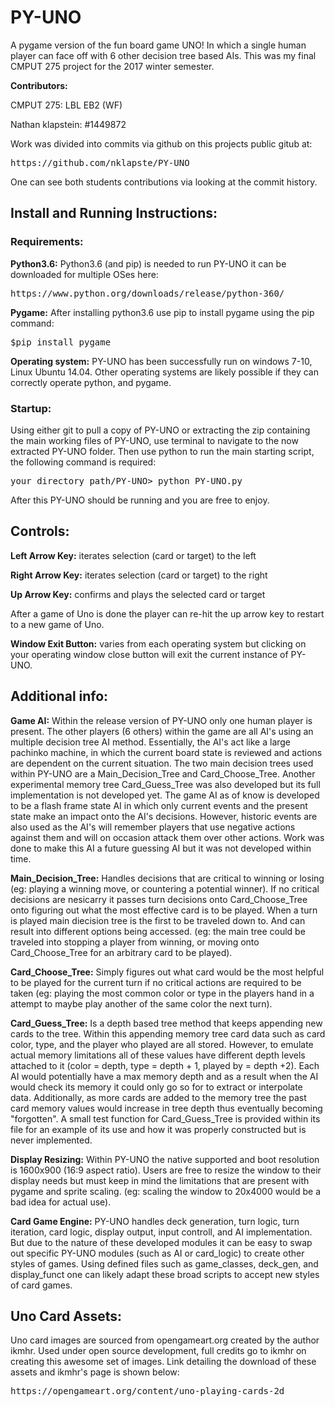 # PY-UNO
A pygame version of the fun board game UNO! In which a single human
player can face off with 6 other decision tree based AIs. This was my final
CMPUT 275 project for the 2017 winter semester.

**Contributors:**

CMPUT 275: LBL EB2 (WF)

Nathan klapstein: #1449872

Work was divided into commits via github on this projects public gitub
at:

<pre>https://github.com/nklapste/PY-UNO</pre>

One can see both students contributions via looking at the commit history.

## Install and Running Instructions:

### Requirements:

**Python3.6:** Python3.6 (and pip) is needed to run PY-UNO it can be downloaded
for multiple OSes here:

<pre>https://www.python.org/downloads/release/python-360/</pre>

**Pygame:** After installing python3.6 use pip to install pygame using the pip
command:

<pre>$pip install pygame</pre>

**Operating system:** PY-UNO has been successfully run on windows 7-10, Linux
Ubuntu 14.04. Other operating systems are likely possible if they can
correctly operate python, and pygame.

### Startup:

Using either git to pull a copy of PY-UNO or extracting the zip containing the
main working files of PY-UNO, use terminal to navigate to the now extracted
PY-UNO folder. Then use python to run the main starting script, the following
command is required:

<pre>your_directory_path/PY-UNO> python PY-UNO.py</pre>

After this PY-UNO should be running and you are free to enjoy.

## Controls:

**Left Arrow Key:**  iterates selection (card or target) to the left

**Right Arrow Key:**  iterates selection (card or target) to the right

**Up Arrow Key:**  confirms and plays the selected card or target

After a game of Uno is done the player can re-hit the up arrow key to restart
to a new game of Uno.

**Window Exit Button:** varies from each operating system but clicking on your
operating window close button will exit the current instance of PY-UNO.

## Additional info:

**Game AI:** Within the release version of PY-UNO only one human player is
present. The other players (6 others) within the game are all AI's using an
multiple decision tree AI method. Essentially, the AI's act like a large
pachinko machine, in which the current board state is reviewed and actions are
dependent on the current situation. The two main decision trees used within
PY-UNO are a Main_Decision_Tree and Card_Choose_Tree. Another experimental
memory tree  Card_Guess_Tree was also developed but its full implementation is
not developed yet. The game AI as of know is developed to be a flash frame state
AI in which only current events and the present state make an impact onto the
AI's decisions. However, historic events are also used as the AI's will remember
players that use negative actions against them and will on occasion attack them
over other actions. Work was done to make this AI a future guessing AI but it
was not developed within time.

**Main_Decision_Tree:** Handles decisions that are critical to winning or losing
(eg: playing a winning move, or countering a potential winner). If no critical
decisions are nesicarry it passes turn decisions onto Card_Choose_Tree onto
figuring out what the most effective card is to be played. When a turn is played
main diecision tree is the first to be traveled down to. And can result into
different options being accessed. (eg: the main tree could be traveled into
stopping a player from winning, or moving onto Card_Choose_Tree for an arbitrary
card to be played).

**Card_Choose_Tree:** Simply figures out what card would be the most helpful to
be played for the current turn if no critical actions are required to be taken
(eg: playing the most common color or type in the players hand in a attempt to
maybe play another of the same color the next turn).

**Card_Guess_Tree:** Is a depth based tree method that keeps appending
new cards to the tree. Within this appending memory tree card data such as
card color, type, and the player who played are all stored. However, to
emulate actual memory limitations all of these values have different depth
levels attached to it (color = depth, type = depth + 1, played by = depth
+2). Each AI would potentially have a max memory depth and as a result when
the AI would check its memory it could only go so for to extract or
interpolate data. Additionally, as more cards are added to the memory tree
the past card memory values would increase in tree depth thus eventually
becoming  "forgotten". A small test function for Card_Guess_Tree is provided within
its file for an example of its use and how it was properly constructed
but is never implemented.

**Display Resizing:** Within PY-UNO the native supported and boot resolution is
1600x900 (16:9 aspect ratio). Users are free to resize the window to their
display needs but must keep in mind the limitations that are present with
pygame and sprite scaling. (eg: scaling the window to 20x4000 would be a bad
idea for actual use).

**Card Game Engine:** PY-UNO handles deck generation, turn logic, turn
iteration, card logic, display output, input controll, and AI implementation.
But due to the nature of these developed modules it can be easy to swap out
specific PY-UNO modules (such as AI or card_logic) to create other styles of
games. Using  defined files such as game_classes, deck_gen, and display_funct
one can likely adapt these broad scripts to accept new styles of card games.

## Uno Card Assets:

Uno card images are sourced from opengameart.org created by the author ikmhr.
Used under open source development, full credits go to ikmhr on creating this
awesome set of images. Link detailing the download of these assets and ikmhr's
page is shown below:

<pre>https://opengameart.org/content/uno-playing-cards-2d</pre>
